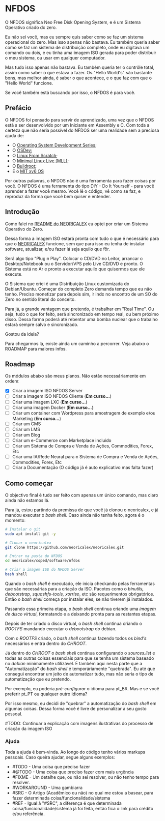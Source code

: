 # NFDOS
O NFDOS significa Neo Free Disk Opening System, e é um Sistema Operativo criado do zero.

Eu não sei você, mas eu sempre quis saber como se faz um sistema operacional do zero. Mas isso apenas não bastava. Eu também queria saber como se faz um sistema de distribuição completo, onde eu digitava um comando ou dois, e eu tinha uma imagem ISO gerada para poder distribuir o meu sistema, ou usar em qualquer computador.

Mas tudo isso apenas não bastava. Eu também queria ter o contrôle total, assim como saber o que estava a fazer. Os "Hello World's" são bastante bons, mas melhor ainda, é saber o que acontece, e o que faz com que o "Hello World" funcione.

Se você também está buscando por isso, o NFDOS é para você.

## Prefácio
O NFDOS foi pensado para servir de aprendizado, uma vez que o NFDOS está a ser desenvolvido por um Iniciante em Assembly e C. Com toda a certeza que não seria possível do NFDOS ser uma realidade sem a preciosa ajuda de:

* O [Operating System Development Series](http://www.brokenthorn.com/Resources/);
* O [OSDev](https://wiki.osdev.org/Main_Page);
* O [Linux From Scratch](http://www.linuxfromscratch.org/);
* O [Minimal Linux Live (MLL)](https://github.com/ivandavidov/minimal);
* O [Buildroot](https://buildroot.org/);
* E o [MIT xv6 OS](https://pdos.csail.mit.edu/6.828/2019/)

Por outras palavras, o NFDOS não é uma ferramenta para fazer coisas por você. O NFDOS é uma ferramenta do tipo DIY - Do It Yourself - para você aprender a fazer você mesmo. Você lê o código, vê como se faz, e reproduz da forma que você bem quiser e entender.

## Introdução
Como falei no [README do NEORICALEX](https://github.com/neoricalex/neoricalex/blob/master/README.md) eu optei por criar um Sistema Operativo do Zero. 

Dessa forma a imagem ISO estará pronta com tudo o que é necessário para que o [NEORICALEX](https://neoricalex.com.br) funcione, sem que para isso eu tenha de instalar software, atualizar, e/ou fazer lá seja aquilo que fôr. 

Será algo tipo "Plug n Play". Colocar o CD/DVD no Leitor, arrancar o Desktop/Notebook ou o Servidor/VPS pelo Live CD/DVD e pronto. O Sistema está no Ar e pronto a executar aquilo que quisermos que ele execute.

O Sistema que criei é uma Distribuição Linux customizada do Debian/Ubuntu. Começar do completo Zero demanda tempo que eu não tenho. Preciso monetizar para depois sim, ir indo no encontro de um SO do Zero no sentido literal do conceito.

Para já, a grande vantagem que pretendo, é trabalhar em "Real Time". Ou seja, tudo o que for feito, será sincronizado em tempo real, ou bem próximo disso. Dessa forma poderá até rebentar uma bomba nuclear que o trabalho estará sempre salvo e sincronizado.

Gostou da ideia?

Para chegarmos lá, existe ainda um caminho a percorrer. Veja abaixo o ROADMAP para maiores infos.

## Roadmap

Os módulos abaixo são meus planos. Não estão necessáriamente em ordem:

- [x] Criar a imagem ISO NFDOS Server
- [ ] Criar a imagem ISO NFDOS Cliente (**Em curso...**)
- [ ] Criar uma imagem LXC (**Em curso...**)
- [ ] Criar uma imagem Docker (**Em curso...**)
- [ ] Criar um container com Wordpress para amostragem de exemplo e/ou Marketing (**Em curso...**)
- [ ] Criar um CMS
- [ ] Criar um LMS
- [ ] Criar um Blog
- [ ] Criar um e-Commerce com Marketplace incluído
- [ ] Criar um Sistema de Compra e Venda de Ações, Commodities, Forex, Etc
- [ ] Criar uma IA/Rede Neural para o Sistema de Compra e Venda de Ações, Commodities, Forex, Etc
- [ ] Criar a Documentação (O código já é auto explicativo mas falta fazer)

## Como começar

O objectivo final é tudo ser feito com apenas um único comando, mas claro ainda não estamos lá.

Para já, estou partindo da premissa de que você já clonou o neoricalex, e já mandou executar o *bash shell*. Caso ainda não tenha feito, agora é o momento:
```bash
# Instalar o git
sudo apt install git -y

# Clonar o neoricalex
git clone https://github.com/neoricalex/neoricalex.git

# Entrar na pasta do NFDOS
cd neoricalex/coped/software/nfdos

# Criar a imagem ISO do NFDOS Server
bash shell
```
Quando o *bash shell* é executado, ele inicia checkando pelas ferramentas que são necessárias para a criação da ISO. Pacotes como o *binutils, debootstrap, squashfs-tools, xorriso*, etc são requerimentos obrigatórios. Então o *bash shell* começa por instalar eles, se não tiverem já instalados.

Passando essa primeira etapa, o *bash shell* continua criando uma *imagem de disco virtual*, formatando e a deixando pronta para as restantes etapas.

Depois de ter criado o disco virtual, o *bash shell* continua criando o *ROOTFS* mandando executar o *debootstrap* do debian.

Com o *ROOTFS* criado, o *bash shell* continua fazendo todos os *bind's* necessários e entra dentro do *CHROOT*.

Já dentro do *CHROOT* o *bash shell* continua configurando o *sources.list* e todas as outras coisas essenciais para que se tenha um sistema baseado no *debian* minimamente utilizável. É também aqui nesta parte que a "Automatização" do *bash shell* é temporáriamente "quebrada". Eu até que consegui encontrar um jeito de automatizar tudo, mas não seria o tipo de automatização que eu pretendo.

Por exemplo, eu poderia *pré-configurar* o idioma para pt_BR. Mas e se você preferir pt_PT ou qualquer outro idioma?

Por isso mesmo, eu decidi de "quebrar" a automatização do *bash shell* em algumas coisas. Dessa forma você é livre de personalizar a seu gosto pessoal.

#TODO: Continuar a explicação com imagens ilustrativas do processo de criação da imagem ISO
<!--
    Lembretes Markdown: https://guides.github.com/features/mastering-markdown/#examples
    ![Imagem](https://github.com/neoricalex/neoricalex/blob/master/coped/docs/dev/img/consola.PNG)
-->


### Ajuda

Toda a ajuda é bem-vinda. Ao longo do código tenho vários markups pessoais. Caso queira ajudar, segue alguns exemplos:

* #TODO - Uma coisa que preciso fazer
* #@TODO - Uma coisa que preciso fazer com mais urgência
* #FIXME - Um detalhe que, ou não sei resolver, ou não tenho tempo para resolver.
* #WORKAROUND - Uma gambiarra
* #SRC - O Artigo (Acadêmico ou não) no qual me estou a basear, para fazer determinada coisa/funcionalidade/sistema 
* #REF - Igual à "#SRC", a diferença é que determinada coisa/funcionalidade/sistema já foi feita, então fica o link para crédito e/ou referência.
